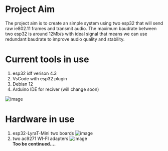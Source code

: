 # Project Aim
The project aim is to create an simple system using two esp32 that will send raw ie802.11 frames and transmit audio. The maximum baudrate between two esp32 is around 12Mb/s with ideal signal that means we can use redundant baudrate to improve audio quality and stability.

# Current tools in use
1. esp32 idf verison 4.3 
2. VsCode with esp32 plugin 
3. Debian 12 
4. Arduino IDE for reciver (will change soon)


![image](https://github.com/alex5250/esp32-audio-link/assets/20460747/d91e888e-87c4-4a95-a7c2-564e89cb32d0)

# Hardware in use
1. esp32-LyraT-Mini two boards 
![image](https://github.com/alex5250/esp32-audio-link/assets/20460747/08778d7e-7823-4540-8e08-22bcdcdfd98d)
2. two ac9271 WI-FI adapters
![image](https://github.com/alex5250/esp32-audio-link/assets/20460747/9e36528e-1b11-4a37-92ec-b4d6a931a7df)  
**Too be continued....**



